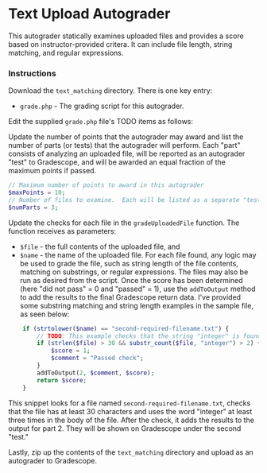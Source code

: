 # Text Upload Autograder 

This autograder statically examines uploaded files and provides a score based on instructor-provided critera.  It can include file length, string matching, and regular expressions. 

### Instructions

Download the `text_matching` directory.  There is one key entry:
- `grade.php` - The grading script for this autograder. 

Edit the supplied `grade.php` file's TODO items as follows:

Update the number of points that the autograder may award and list the number of parts (or tests) that the autograder will perform.  Each "part" consists of analyzing an uploaded file, will be reported as an autograder "test" to Gradescope, and will be awarded an equal fraction of the maximum points if passed.
```php
// Maximum number of points to award in this autograder
$maxPoints = 10;
// Number of files to examine.  Each will be listed as a separate "test" (or part) in the Gradescope display.
$numParts = 3;
```

Update the checks for each file in the `gradeUploadedFile` function.  The function receives as parameters:
- `$file` - the full contents of the uploaded file, and
- `$name` - the name of the uploaded file.
For each file found, any logic may be used to grade the file, such as string length of the file contents, matching on substrings, or regular expressions.  The files may also be run as desired from the script.  Once the score has been determined (here "did not pass" = 0 and "passed" = 1), use the `addToOutput` method to add the results to the final Gradescope return data.  I've provided some substring matching and string length examples in the sample file, as seen below:
```php
    if (strtolower($name) == "second-required-filename.txt") {
        // TODO: This example checks that the string "integer" is found in the submitted file at least 3 times
        if (strlen($file) > 30 && substr_count($file, "integer") > 2) {
            $score = 1;
            $comment = "Passed check";
        }
        addToOutput(2, $comment, $score);
        return $score;
    }
```
This snippet looks for a file named `second-required-filename.txt`, checks that the file has at least 30 characters and uses the word "integer" at least three times in the body of the file.  After the check, it adds the results to the output for part 2.  They will be shown on Gradescope under the second "test."

Lastly, zip up the contents of the `text_matching` directory and upload as an autograder to Gradescope.
